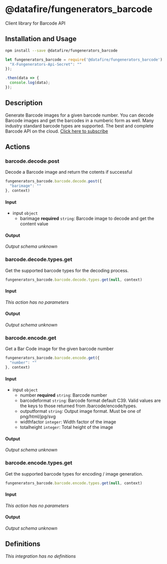 # @datafire/fungenerators_barcode

Client library for Barcode API

## Installation and Usage
```bash
npm install --save @datafire/fungenerators_barcode
```
```js
let fungenerators_barcode = require('@datafire/fungenerators_barcode').create({
  "X-Fungenerators-Api-Secret": ""
});

.then(data => {
  console.log(data);
});
```

## Description

Generate Barcode images for a given barcode number. You can decode Barcode images and get the barcodes in a numberic form as well. Many industry standard barcode types are supported. The best and complete Barcode API on the cloud. [Click here to subscribe](http://fungenerators.com/api/barcode/) 


## Actions

### barcode.decode.post
Decode a Barcode image and return the cotents if successful


```js
fungenerators_barcode.barcode.decode.post({
  "barimage": ""
}, context)
```

#### Input
* input `object`
  * barimage **required** `string`: Barcode image to decode and get the content value

#### Output
*Output schema unknown*

### barcode.decode.types.get
Get the supported barcode types for the decoding process.


```js
fungenerators_barcode.barcode.decode.types.get(null, context)
```

#### Input
*This action has no parameters*

#### Output
*Output schema unknown*

### barcode.encode.get
Get a Bar Code image for the given barcode number


```js
fungenerators_barcode.barcode.encode.get({
  "number": ""
}, context)
```

#### Input
* input `object`
  * number **required** `string`: Barcode number
  * barcodeformat `string`: Barcode format default C39. Valid values are the keys to those returned from /barcode/encode/types.
  * outputformat `string`: Output image format. Must be one of png/html/jpg/svg
  * widthfactor `integer`: Width factor of the image
  * totalheight `integer`: Total height of the image

#### Output
*Output schema unknown*

### barcode.encode.types.get
Get the supported barcode types for encoding / image generation.


```js
fungenerators_barcode.barcode.encode.types.get(null, context)
```

#### Input
*This action has no parameters*

#### Output
*Output schema unknown*



## Definitions

*This integration has no definitions*
